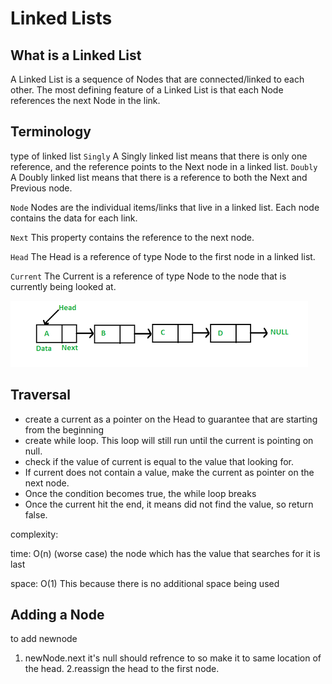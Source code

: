 # Linked Lists

## What is a Linked List

A Linked List is a sequence of Nodes that are connected/linked to each other. The most defining feature of a Linked List is that each Node references the next Node in the link.

## Terminology

type of linked list
`Singly` A Singly linked list means that there is only one reference, and the reference points to the Next node in a linked list.
`Doubly` A Doubly linked list means that there is a reference to both the Next and Previous node.

`Node`  Nodes are the individual items/links that live in a linked list. Each node contains the data for each link.

`Next`  This property contains the reference to the next node.

`Head`  The Head is a reference of type Node to the first node in a linked list.

`Current`  The Current is a reference of type Node to the node that is currently being looked at.

![linkedlist](img-class-05/linkedlist.png)

## Traversal

* create a current as a pointer on the Head to guarantee that are starting from the beginning
* create while loop. This loop will still run until the current is pointing on null.
* check if the value of current is equal to the value that looking for.
* If current does not contain a value, make the current as pointer on the next node.
* Once the condition becomes true, the while loop breaks
* Once the current hit the end, it means did not find the value, so return false.

complexity:

time: O(n) (worse case) the node which has the value that searches for it is last

space: O(1) This because there is no additional space being used

## Adding a Node

to add newnode

1. newNode.next it's null should refrence to so make it to same location of the head.
2.reassign the head to the first node.
